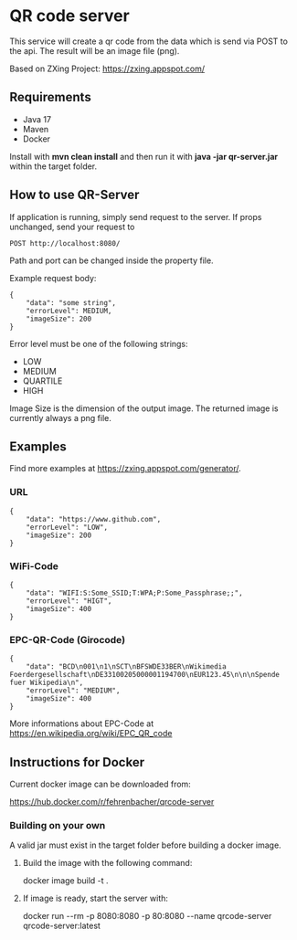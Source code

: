 # QR code server

This service will create a qr code from the data which is send via POST to the api. The
result will be an image file (png).

Based on ZXing Project: https://zxing.appspot.com/

## Requirements

- Java 17
- Maven
- Docker

Install with **mvn clean install** and then run it with **java -jar qr-server.jar** within the target folder.

## How to use QR-Server
If application is running, simply send request to the server. If props unchanged,
send your request to

    POST http://localhost:8080/

Path and port can be changed inside the property file.

Example request body:

    {
        "data": "some string",
        "errorLevel": MEDIUM,
        "imageSize": 200
    }

Error level must be one of the following strings: 
- LOW
- MEDIUM
- QUARTILE
- HIGH

Image Size is the dimension of the output image. The returned image is currently
always a png file.

## Examples

Find more examples at https://zxing.appspot.com/generator/.

### URL
    {
        "data": "https://www.github.com",
        "errorLevel": "LOW",
        "imageSize": 200
    }

### WiFi-Code
    {
        "data": "WIFI:S:Some_SSID;T:WPA;P:Some_Passphrase;;",
        "errorLevel": "HIGT",
        "imageSize": 400
    }

### EPC-QR-Code (Girocode)

    {
        "data": "BCD\n001\n1\nSCT\nBFSWDE33BER\nWikimedia Foerdergesellschaft\nDE33100205000001194700\nEUR123.45\n\n\nSpende fuer Wikipedia\n",
        "errorLevel": "MEDIUM",
        "imageSize": 400
    }

More informations about EPC-Code at https://en.wikipedia.org/wiki/EPC_QR_code

## Instructions for Docker

Current docker image can be downloaded from:

https://hub.docker.com/r/fehrenbacher/qrcode-server

### Building on your own

A valid jar must exist in the target folder before building a docker image.

1. Build the image with the following command:

   docker image build -t   .

2. If image is ready, start the server with:

   docker run --rm -p 8080:8080 -p 80:8080 --name qrcode-server qrcode-server:latest